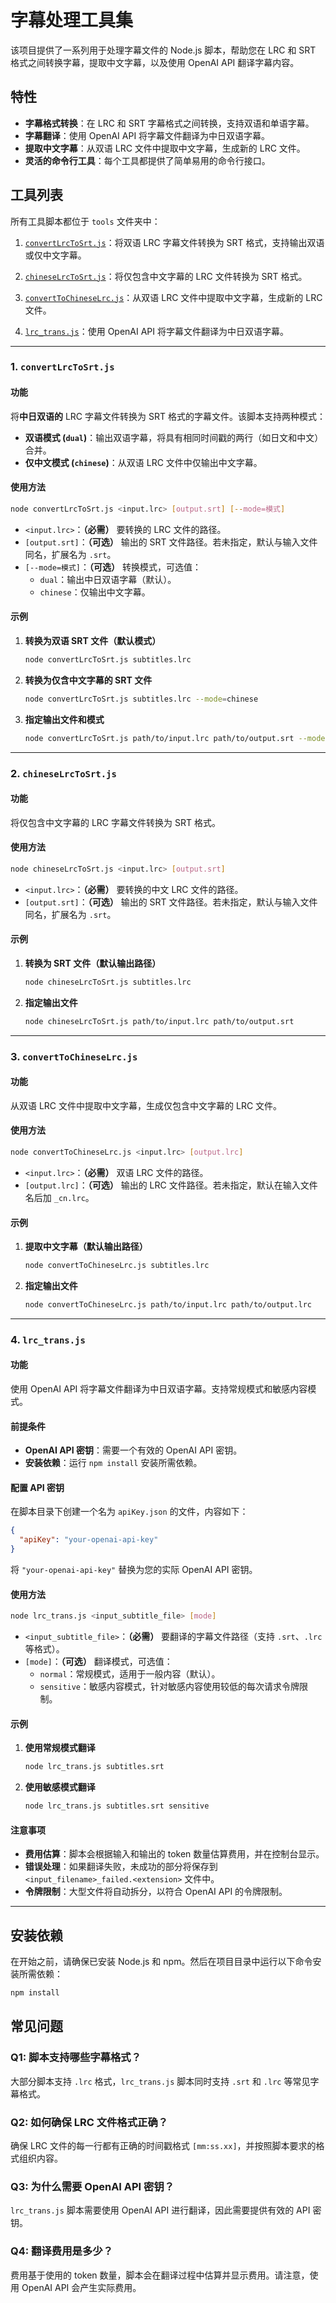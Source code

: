 # 字幕处理工具集

该项目提供了一系列用于处理字幕文件的 Node.js 脚本，帮助您在 LRC 和 SRT 格式之间转换字幕，提取中文字幕，以及使用 OpenAI API 翻译字幕内容。

## 特性

- **字幕格式转换**：在 LRC 和 SRT 字幕格式之间转换，支持双语和单语字幕。
- **字幕翻译**：使用 OpenAI API 将字幕文件翻译为中日双语字幕。
- **提取中文字幕**：从双语 LRC 文件中提取中文字幕，生成新的 LRC 文件。
- **灵活的命令行工具**：每个工具都提供了简单易用的命令行接口。

## 工具列表

所有工具脚本都位于 `tools` 文件夹中：

1. [`convertLrcToSrt.js`](#1-convertlrctosrtjs)：将双语 LRC 字幕文件转换为 SRT 格式，支持输出双语或仅中文字幕。

2. [`chineseLrcToSrt.js`](#2-chineselrctosrtjs)：将仅包含中文字幕的 LRC 文件转换为 SRT 格式。

3. [`convertToChineseLrc.js`](#3-converttochineselrcjs)：从双语 LRC 文件中提取中文字幕，生成新的 LRC 文件。

4. [`lrc_trans.js`](#4-lrc_transjs)：使用 OpenAI API 将字幕文件翻译为中日双语字幕。

---

### 1. `convertLrcToSrt.js`

#### 功能

将**中日双语的** LRC 字幕文件转换为 SRT 格式的字幕文件。该脚本支持两种模式：

- **双语模式 (`dual`)**：输出双语字幕，将具有相同时间戳的两行（如日文和中文）合并。
- **仅中文模式 (`chinese`)**：从双语 LRC 文件中仅输出中文字幕。

#### 使用方法

```bash
node convertLrcToSrt.js <input.lrc> [output.srt] [--mode=模式]
```

- `<input.lrc>`：**（必需）** 要转换的 LRC 文件的路径。
- `[output.srt]`：**（可选）** 输出的 SRT 文件路径。若未指定，默认与输入文件同名，扩展名为 `.srt`。
- `[--mode=模式]`：**（可选）** 转换模式，可选值：
  - `dual`：输出中日双语字幕（默认）。
  - `chinese`：仅输出中文字幕。

#### 示例

1. **转换为双语 SRT 文件（默认模式）**

   ```bash
   node convertLrcToSrt.js subtitles.lrc
   ```

2. **转换为仅含中文字幕的 SRT 文件**

   ```bash
   node convertLrcToSrt.js subtitles.lrc --mode=chinese
   ```

3. **指定输出文件和模式**

   ```bash
   node convertLrcToSrt.js path/to/input.lrc path/to/output.srt --mode=chinese
   ```

---

### 2. `chineseLrcToSrt.js`

#### 功能

将仅包含中文字幕的 LRC 字幕文件转换为 SRT 格式。

#### 使用方法

```bash
node chineseLrcToSrt.js <input.lrc> [output.srt]
```

- `<input.lrc>`：**（必需）** 要转换的中文 LRC 文件的路径。
- `[output.srt]`：**（可选）** 输出的 SRT 文件路径。若未指定，默认与输入文件同名，扩展名为 `.srt`。

#### 示例

1. **转换为 SRT 文件（默认输出路径）**

   ```bash
   node chineseLrcToSrt.js subtitles.lrc
   ```

2. **指定输出文件**

   ```bash
   node chineseLrcToSrt.js path/to/input.lrc path/to/output.srt
   ```

---

### 3. `convertToChineseLrc.js`

#### 功能

从双语 LRC 文件中提取中文字幕，生成仅包含中文字幕的 LRC 文件。

#### 使用方法

```bash
node convertToChineseLrc.js <input.lrc> [output.lrc]
```

- `<input.lrc>`：**（必需）** 双语 LRC 文件的路径。
- `[output.lrc]`：**（可选）** 输出的 LRC 文件路径。若未指定，默认在输入文件名后加 `_cn.lrc`。

#### 示例

1. **提取中文字幕（默认输出路径）**

   ```bash
   node convertToChineseLrc.js subtitles.lrc
   ```

2. **指定输出文件**

   ```bash
   node convertToChineseLrc.js path/to/input.lrc path/to/output.lrc
   ```

---

### 4. `lrc_trans.js`

#### 功能

使用 OpenAI API 将字幕文件翻译为中日双语字幕。支持常规模式和敏感内容模式。

#### 前提条件

- **OpenAI API 密钥**：需要一个有效的 OpenAI API 密钥。
- **安装依赖**：运行 `npm install` 安装所需依赖。

#### 配置 API 密钥

在脚本目录下创建一个名为 `apiKey.json` 的文件，内容如下：

```json
{
  "apiKey": "your-openai-api-key"
}
```

将 `"your-openai-api-key"` 替换为您的实际 OpenAI API 密钥。

#### 使用方法

```bash
node lrc_trans.js <input_subtitle_file> [mode]
```

- `<input_subtitle_file>`：**（必需）** 要翻译的字幕文件路径（支持 `.srt`、`.lrc` 等格式）。
- `[mode]`：**（可选）** 翻译模式，可选值：
  - `normal`：常规模式，适用于一般内容（默认）。
  - `sensitive`：敏感内容模式，针对敏感内容使用较低的每次请求令牌限制。

#### 示例

1. **使用常规模式翻译**

   ```bash
   node lrc_trans.js subtitles.srt
   ```

2. **使用敏感模式翻译**

   ```bash
   node lrc_trans.js subtitles.srt sensitive
   ```

#### 注意事项

- **费用估算**：脚本会根据输入和输出的 token 数量估算费用，并在控制台显示。
- **错误处理**：如果翻译失败，未成功的部分将保存到 `<input_filename>_failed.<extension>` 文件中。
- **令牌限制**：大型文件将自动拆分，以符合 OpenAI API 的令牌限制。

---

## 安装依赖

在开始之前，请确保已安装 Node.js 和 npm。然后在项目目录中运行以下命令安装所需依赖：

```bash
npm install
```

## 常见问题

### Q1: 脚本支持哪些字幕格式？

大部分脚本支持 `.lrc` 格式，`lrc_trans.js` 脚本同时支持 `.srt` 和 `.lrc` 等常见字幕格式。

### Q2: 如何确保 LRC 文件格式正确？

确保 LRC 文件的每一行都有正确的时间戳格式 `[mm:ss.xx]`，并按照脚本要求的格式组织内容。

### Q3: 为什么需要 OpenAI API 密钥？

`lrc_trans.js` 脚本需要使用 OpenAI API 进行翻译，因此需要提供有效的 API 密钥。

### Q4: 翻译费用是多少？

费用基于使用的 token 数量，脚本会在翻译过程中估算并显示费用。请注意，使用 OpenAI API 会产生实际费用。
